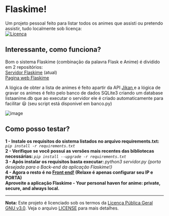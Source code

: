 # Flaskime!
Um projeto pessoal feito para listar todos os animes que assisti ou pretendo assistir, tudo localmente sob licença: <br>
[![Licença](https://www.gnu.org/graphics/gplv3-127x51.png)](https://www.gnu.org/licenses/gpl-3.0.html)

## Interessante, como funciona?
Bom o sistema Flaskime (combinação da palavra Flask e Anime) é dividido em 2 repositórios: 
<br> 
<a href="https://github.com/Atn4s/Flaskime_server">Servidor Flaskime</a> (atual)
<br> 
<a href="https://github.com/Atn4s/Flaskime_web">Pagina web Flaskime</a>
<br>
<p> A lógica de obter a lista de animes é feito apartir da API <a href="https://jikan.moe/"> Jikan </a>
e a lógica de gravar os animes é feito pelo banco de dados SQLite3 criando um database 
listaanime.db que ao executar o servidor ele é criado automaticamente para facilitar 😃 (seu script está disponivel em banco.py)

![image](https://github.com/Atn4s/Flaskime_server/assets/61942303/b2ce16a6-688b-4823-9a6e-79936e2ce8b3)


## Como posso testar?

<b> 1 - Instale os requisitos do sistema listados no arquivo requirements.txt: </b>
<i>``pip install -r requirements.txt ``</i>
<br>
<b> 2 - Verifique se você possui as versões mais recentes das bibliotecas necessárias: </b>
<i> ``pip install --upgrade -r requirements.txt ``</i>
<br>
<b> 3 - Após instalar os requisitos basta executar: </b>
<i> python3 servidor.py {porta desejada para o Back-end da aplicação Flaskime!} </i>
<br>
<b> 4 - Agora o resto é no <a href="https://github.com/Atn4s/Flaskime_web">Front end!</a> (Relaxe é apenas configurar seu IP e PORTA)</b>
<br>
<b> Aproveite a aplicação Flaskime - Your personal haven for anime: private, secure, and always local.</b>
<br>

---
**Nota:**
Este projeto é licenciado sob os termos da [Licença Pública Geral GNU v3.0](https://www.gnu.org/licenses/gpl-3.0.html). Veja o arquivo [LICENSE](LICENSE) para mais detalhes.
